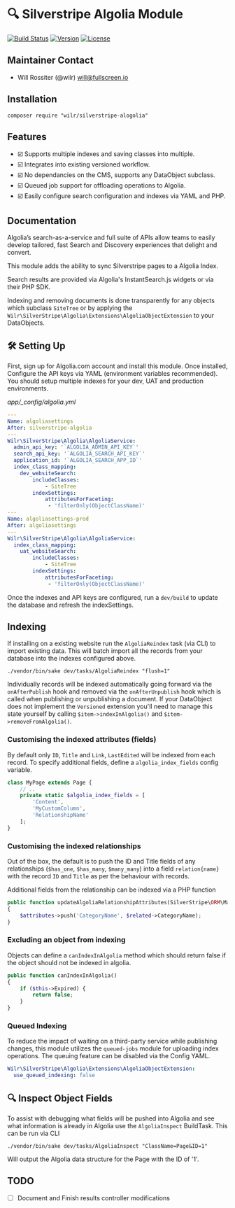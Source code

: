 # :mag: Silverstripe Algolia Module

[![Build Status](http://img.shields.io/travis/wilr/silverstripe-algolia.svg?style=flat-square)](http://travis-ci.org/wilr/silverstripe-algolia)
[![Version](http://img.shields.io/packagist/v/wilr/silverstripe-algolia.svg?style=flat-square)](https://packagist.org/packages/wilr/silverstripe-algolia)
[![License](http://img.shields.io/packagist/l/wilr/silverstripe-algolia.svg?style=flat-square)](LICENSE)

## Maintainer Contact

* Will Rossiter (@wilr) <will@fullscreen.io>

## Installation

```
composer require "wilr/silverstripe-alogolia"
```

## Features

* :ballot_box_with_check: Supports multiple indexes and saving classes into multiple.
* :ballot_box_with_check: Integrates into existing versioned workflow.
* :ballot_box_with_check: No dependancies on the CMS, supports any DataObject subclass.
* :ballot_box_with_check: Queued job support for offloading operations to Algolia.
* :ballot_box_with_check: Easily configure search configuration and indexes via YAML and PHP.

## Documentation

Algolia’s search-as-a-service and full suite of APIs allow teams to easily
develop tailored, fast Search and Discovery experiences that delight and
convert.

This module adds the ability to sync Silverstripe pages to a Algolia Index.

Search results are provided via Algolia's InstantSearch.js widgets or
via their PHP SDK.

Indexing and removing documents is done transparently for any objects which
subclass `SiteTree` or by applying the
`Wilr\SilverStripe\Algolia\Extensions\AlgoliaObjectExtension` to your
DataObjects.

## :hammer_and_wrench: Setting Up

First, sign up for Algolia.com account and install this module. Once installed,
Configure the API keys via YAML (environment variables recommended). You should
setup multiple indexes for your dev, UAT and production environments.

*app/_config/algolia.yml*
```yml
---
Name: algoliasettings
After: silverstripe-algolia
---
Wilr\SilverStripe\Algolia\AlgoliaService:
  admin_api_key: '`ALGOLIA_ADMIN_API_KEY`'
  search_api_key: '`ALGOLIA_SEARCH_API_KEY`'
  application_id: '`ALGOLIA_SEARCH_APP_ID`'
  index_class_mapping:
    dev_websiteSearch:
        includeClasses:
            - SiteTree
        indexSettings:
            attributesForFaceting:
             - 'filterOnly(ObjectClassName)'
---
Name: algoliasettings-prod
After: algoliasettings
---
Wilr\SilverStripe\Algolia\AlgoliaService:
  index_class_mapping:
    uat_websiteSearch:
        includeClasses:
            - SiteTree
        indexSettings:
            attributesForFaceting:
             - 'filterOnly(ObjectClassName)'
```

Once the indexes and API keys are configured, run a `dev/build` to update the
database and refresh the indexSettings.

## Indexing

If installing on a existing website run the `AlgoliaReindex` task (via CLI)
to import existing data. This will batch import all the records from your
database into the indexes configured above.

```
./vendor/bin/sake dev/tasks/AlgoliaReindex "flush=1"
```

Individually records will be indexed automatically going forward via the
`onAfterPublish` hook and removed via the `onAfterUnpublish` hook which is
called when publishing or unpublishing a document. If your DataObject does not
implement the `Versioned` extension you'll need to manage this state yourself
by calling `$item->indexInAlgolia()` and `$item->removeFromAlgolia()`.

### Customising the indexed attributes (fields)

By default only `ID`, `Title` and `Link`, `LastEdited` will be indexed from
each record. To specify additional fields, define a `algolia_index_fields`
config variable.

```php
class MyPage extends Page {
    // ..
    private static $algolia_index_fields = [
        'Content',
        'MyCustomColumn',
        'RelationshipName'
    ];
}
```

### Customising the indexed relationships

Out of the box, the default is to push the ID and Title fields of any
relationships (`$has_one`, `$has_many`, `$many_many`) into a field
`relation{name}` with the record `ID` and `Title` as per the behaviour with
records.

Additional fields from the relationship can be indexed via a PHP function

```php
public function updateAlgoliaRelationshipAttributes(SilverStripe\ORM\Map $attributes, $related)
{
    $attributes->push('CategoryName', $related->CategoryName);
}
```

### Excluding an object from indexing

Objects can define a `canIndexInAlgolia` method which should return false if the
object should not be indexed in algolia.

```php
public function canIndexInAlgolia()
{
    if ($this->Expired) {
        return false;
    }
}
```

### Queued Indexing

To reduce the impact of waiting on a third-party service while publishing
changes, this module utilizes the `queued-jobs` module for uploading index
operations. The queuing feature can be disabled via the Config YAML.

```yaml
Wilr\SilverStripe\Algolia\Extensions\AlgoliaObjectExtension:
  use_queued_indexing: false
```

## :mag: Inspect Object Fields

To assist with debugging what fields will be pushed into Algolia and see what
information is already in Algolia use the `AlgoliaInspect` BuildTask. This can
be run via CLI

```
./vendor/bin/sake dev/tasks/AlgoliaInspect "ClassName=Page&ID=1"
```

Will output the Algolia data structure for the Page with the ID of '1'.


## TODO

- [ ] Document and Finish results controller modifications